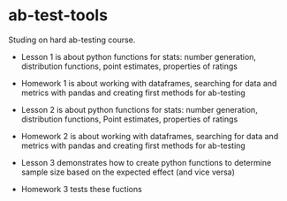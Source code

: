 # ab-test-tools
Studing on hard ab-testing course.
- Lesson 1 is about python functions for stats: number generation, distribution functions, point estimates, properties of ratings
- Homework 1 is about working with dataframes, searching for data and metrics with pandas and creating first methods for ab-testing

- Lesson 2 is about python functions for stats: number generation, distribution functions, Point estimates, properties of ratings
- Homework 2 is about working with dataframes, searching for data and metrics with pandas and creating first methods for ab-testing

- Lesson 3 demonstrates how to create python functions to determine sample size based on the expected effect (and vice versa)
- Homework 3 tests these fuctions

